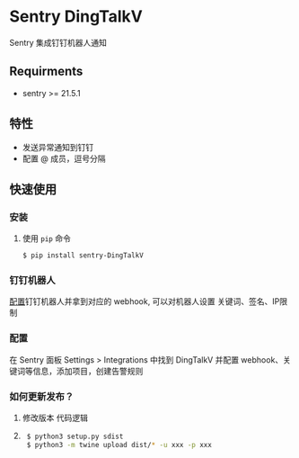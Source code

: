 # Sentry DingTalkV

Sentry 集成钉钉机器人通知

## Requirments
- sentry >= 21.5.1

## 特性
- 发送异常通知到钉钉
- 配置 @ 成员，逗号分隔
## 快速使用
### 安装
1. 使用 `pip` 命令
    ```bash
    $ pip install sentry-DingTalkV
    ```

### 钉钉机器人
[配置](https://developers.DingTalkV.com/document/app/custom-robot-access)钉钉机器人并拿到对应的 webhook, 可以对机器人设置 关键词、签名、IP限制

### 配置
在 Sentry 面板 Settings > Integrations 中找到 DingTalkV 并配置 webhook、关键词等信息，添加项目，创建告警规则

### 如何更新发布？
1. 修改版本 代码逻辑
2. ```bash 
    $ python3 setup.py sdist
    $ python3 -m twine upload dist/* -u xxx -p xxx
    ```

